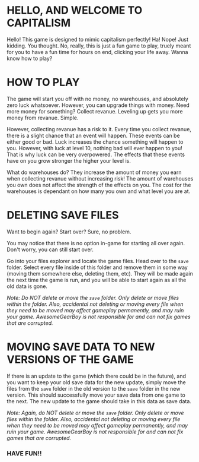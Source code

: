 # HELLO, AND WELCOME TO CAPITALISM
Hello! This game is designed to mimic capitalism perfectly! Ha! Nope! Just kidding. You thought. No, really, this is just a fun game to play, truely meant for you to have a fun time for hours on end, clicking your life away. Wanna know how to play?

# HOW TO PLAY
The game will start you off with no money, no warehouses, and absolutely zero luck whatsoever. However, you can upgrade things with money. Need more money for something? Collect revanue. Leveling up gets you more money from revanue. Simple.

However, collecting revanue has a risk to it. Every time you collect revanue, there is a slight chance that an event will happen. These events can be either good or bad. Luck increases the chance something will happen to you. However, with luck at level 10, nothing bad will ever happen to you! That is why luck can be very overpowered. The effects that these events have on you grow stronger the higher your level is.

What do warehouses do? They increase the amount of money you earn when collecting revanue without increasing risk! The amount of warehouses you own does not affect the strength of the effects on you. The cost for the warehouses is dependant on how many you own and what level you are at.

# DELETING SAVE FILES
Want to begin again? Start over? Sure, no problem.

You may notice that there is no option in-game for starting all over again. Don't worry, you can still start over.

Go into your files explorer and locate the game files. Head over to the `save` folder. Select every file inside of this folder and remove them in some way (moving them somewhere else, deleting them, etc). They will be made again the next time the game is run, and you will be able to start again as all the old data is gone.

*Note: Do NOT delete or move the `save` folder. Only delete or move files within the folder. Also, accidental not deleting or moving every file when they need to be moved may affect gameplay permanently, and may ruin your game. AwesomeGearBoy is not responsible for and can not fix games that are corrupted.*

# MOVING SAVE DATA TO NEW VERSIONS OF THE GAME
If there is an update to the game (which there could be in the future), and you want to keep your old save data for the new update, simply move the files from the `save` folder in the old version to the `save` folder in the new version. This should successfully move your save data from one game to the next. The new update to the game should take in this data as save data.

*Note: Again, do NOT delete or move the `save` folder. Only delete or move files within the folder. Also, accidental not deleting or moving every file when they need to be moved may affect gameplay permanently, and may ruin your game. AwesomeGearBoy is not responsible for and can not fix games that are corrupted.*

### HAVE FUN!!
